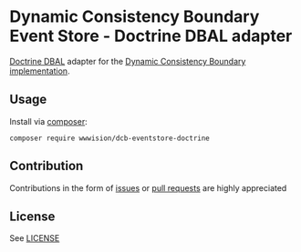 # Dynamic Consistency Boundary Event Store - Doctrine DBAL adapter

[Doctrine DBAL](https://www.doctrine-project.org/projects/doctrine-dbal/en/current/index.html) adapter for the [Dynamic Consistency Boundary implementation](https://github.com/bwaidelich/dcb-eventstore).

## Usage

Install via [composer](https://getcomposer.org):

```shell
composer require wwwision/dcb-eventstore-doctrine
```

## Contribution

Contributions in the form of [issues](https://github.com/bwaidelich/dcb-eventstore-doctrine/issues) or [pull requests](https://github.com/bwaidelich/dcb-eventstore-doctrine/pulls) are highly appreciated

## License

See [LICENSE](./LICENSE)